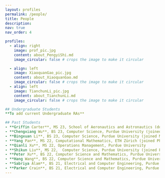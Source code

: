```yaml
---
layout: profiles
permalink: /people/
title: People
description: 
nav: true
nav_order: 4

profiles:
  - align: right
    image: prof_pic.jpg
    content: about_PengyiShi.md
    image_circular: false # crops the image to make it circular

  - align: left
    image: XiaoquanGao_pic.jpg
    content: about_XiaoquanGao.md
    image_circular: false # crops the image to make it circular
  - align: left 
    image: TianchunLi_pic.jpg
    content: about_TianchunLi.md
    image_circular: false # crops the image to make it circular

## Undergraduate Students
**To add current Undergraduate RAs**

## Past Students
- **Griffin Carter**, MS 23, School of Aeronautics and Astronautics (double major in Management), Purdue University 
- **Chengxiang Wu**, BS 23, Computer Science, Purdue University (joined MEng of AI at UCLA)
- **Bingxuan Li**, BS 23, Computer Science, Purdue University (joined MEng of AI at UCLA)
- **Yang Pan**, MS 22, Computational Mathematics, ETH Zürich (joined Ph.D. at ETH Zürich)
- **Qianli Xu**, MS 22, Operations Management, Purdue University
- **Shikun Liu**, MS 22,  Computer Science, Purdue University (joined Ph.D. at Purdue University)
- **Peter Xu**, BS 22, Computer Science and Mathematics, Purdue University (joined MEng of CS at Purdue University)
- **Hang Wang**, BS 22, Computer Science and Mathematics, Purdue University (joined MS of Data Science at Harvard University)
- **Sabriya Alam**, BS 21, Electrical and Computer Engineering, Purdue University (joined Ph.D. of EECS at Harvard University, NSF Graduate Fellowship)
- **Parker Crain**, BS 21, Electrical and Computer Engineering, Purdue University (joined MS of EECS at Carnegie Mellon University, GEM Fellowship)
---
```


